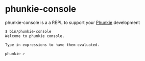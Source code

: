 phunkie-console
===============

phunkie-console is a a REPL to support your [Phunkie](https://github.com/phunkie/phunkie) development

```bash
$ bin/phunkie-console
Welcome to phunkie console.

Type in expressions to have them evaluated.

phunkie >
```

